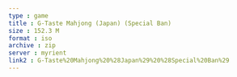 ```yaml
---
type : game
title : G-Taste Mahjong (Japan) (Special Ban)
size : 152.3 M
format : iso
archive : zip
server : myrient
link2 : G-Taste%20Mahjong%20%28Japan%29%20%28Special%20Ban%29
---
```

